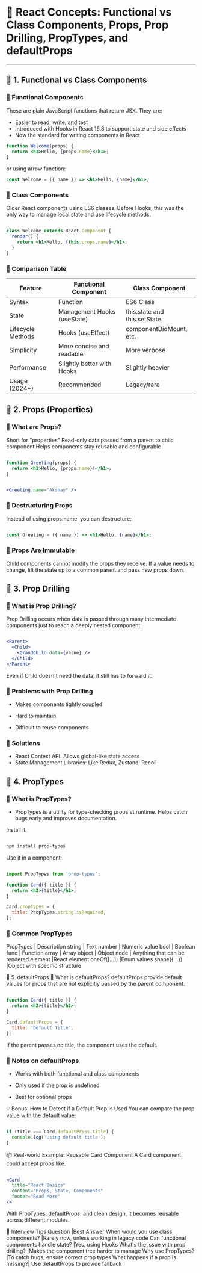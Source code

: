 # 📘 React Concepts: Functional vs Class Components, Props, Prop Drilling, PropTypes, and defaultProps

---

## 📌 1. Functional vs Class Components

### 🔹 Functional Components

These are plain JavaScript functions that return JSX. They are:
- Easier to read, write, and test
- Introduced with Hooks in React 16.8 to support state and side effects
- Now the standard for writing components in React

```jsx
function Welcome(props) {
  return <h1>Hello, {props.name}</h1>;
}

```
or using arrow function:

```jsx
const Welcome = ({ name }) => <h1>Hello, {name}</h1>;
```

### 🔹 Class Components
Older React components using ES6 classes. Before Hooks, this was the only way to manage local state and use lifecycle methods.

```jsx

class Welcome extends React.Component {
  render() {
    return <h1>Hello, {this.props.name}</h1>;
  }
}
```
### 🔸 Comparison Table
|Feature           | 	Functional Component       |	Class Component
-------------------|-----------------------------|---------------------
|Syntax	           | Function	                   | ES6 Class
|State             | Management	Hooks (useState) |	this.state and this.setState
|Lifecycle Methods |	Hooks (useEffect)          |	componentDidMount, etc.
|Simplicity      	 | More concise and readable	 | More verbose
|Performance	     | Slightly better with Hooks	 | Slightly heavier
|Usage   (2024+)   | 	Recommended	               | Legacy/rare

## 📌 2. Props (Properties)
### 🔹 What are Props?
Short for "properties"
Read-only data passed from a parent to child component
Helps components stay reusable and configurable

```jsx

function Greeting(props) {
  return <h1>Hello, {props.name}!</h1>;
}


<Greeting name="Akshay" />

```
### 🔹 Destructuring Props
Instead of using props.name, you can destructure:

```jsx

const Greeting = ({ name }) => <h1>Hello, {name}</h1>;
```

### 🔹 Props Are Immutable
Child components cannot modify the props they receive. If a value needs to change, lift the state up to a common parent and pass new props down.

## 📌 3. Prop Drilling
### 🔹 What is Prop Drilling?
Prop Drilling occurs when data is passed through many intermediate components just to reach a deeply nested component.

```jsx

<Parent>
  <Child>
    <GrandChild data={value} />
  </Child>
</Parent>

```
Even if Child doesn't need the data, it still has to forward it.

### 🔹 Problems with Prop Drilling
* Makes components tightly coupled 
* Hard to maintain

* Difficult to reuse components

### 🔹 Solutions
* React Context API: Allows global-like state access
* State Management Libraries: Like Redux, Zustand, Recoil

## 📌 4. PropTypes
### 🔹 What is PropTypes?
* PropTypes is a utility for type-checking props at runtime. Helps catch bugs early and improves documentation.

Install it:

```bash

npm install prop-types
```
Use it in a component:

```jsx

import PropTypes from 'prop-types';

function Card({ title }) {
  return <h2>{title}</h2>;
}

Card.propTypes = {
  title: PropTypes.string.isRequired,
};

```
### 🔸 Common PropTypes
PropTypes	| Description
string	| Text
number	 | Numeric value
bool	 | Boolean
func	 | Function
array	 | Array
object	 | Object
node	 | Anything that can be rendered
element	 |React element
oneOf([...])	|Enum values
shape({...})	|Object with specific structure

📌 5. defaultProps
🔹 What is defaultProps?
defaultProps provide default values for props that are not explicitly passed by the parent component.

```jsx

function Card({ title }) {
  return <h2>{title}</h2>;
}

Card.defaultProps = {
  title: 'Default Title',
};

```
If the parent passes no title, the component uses the default.

### 🔸 Notes on defaultProps
* Works with both functional and class components

* Only used if the prop is undefined

* Best for optional props

💡 Bonus: How to Detect if a Default Prop Is Used
You can compare the prop value with the default value:

```jsx

if (title === Card.defaultProps.title) {
  console.log('Using default title');
}
```
📦 Real-world Example: Reusable Card Component
A Card component could accept props like:

```jsx

<Card 
  title="React Basics" 
  content="Props, State, Components" 
  footer="Read More"
/>

```

With PropTypes, defaultProps, and clean design, it becomes reusable across different modules.

🧠 Interview Tips
Question	|Best Answer
When would you use class components?	|Rarely now, unless working in legacy code
Can functional components handle state?	|Yes, using Hooks
What's the issue with prop drilling?	|Makes the component tree harder to manage
Why use PropTypes?	|To catch bugs, ensure correct prop types
What happens if a prop is missing?|	Use defaultProps to provide fallback



